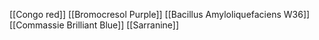 [[Congo red]]
[[Bromocresol Purple]]
[[Bacillus Amyloliquefaciens W36]]
[[Commassie Brilliant Blue]]
[[Sarranine]]
